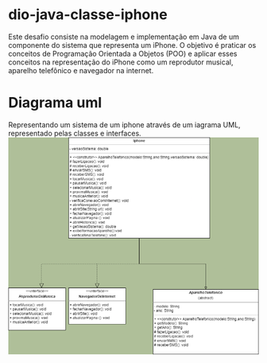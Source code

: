 # dio-java-classe-iphone

Este desafio consiste na modelagem e implementação em Java de um componente do sistema que representa um iPhone. O objetivo é praticar os conceitos de Programação Orientada a Objetos (POO) e aplicar esses conceitos na representação do iPhone como um reprodutor musical, aparelho telefônico e navegador na internet.

# Diagrama uml

Representando um sistema de um iphone através de um iagrama UML, representado pelas classes e interfaces.
![Diagrama uml](/uml/Iphone.png)
